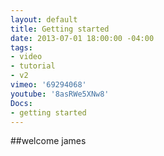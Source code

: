 ```yaml
---
layout: default
title: Getting started
date: 2013-07-01 18:00:00 -04:00
tags:
- video
- tutorial
- v2
vimeo: '69294068'
youtube: '8asRWe5XNw8'
Docs:
- getting started
---
```

##welcome james
